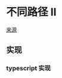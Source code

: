 # 不同路径 II
[来源](https://leetcode.cn/problems/unique-paths-ii/)

## 实现

### typescript 实现
```typescript

```
